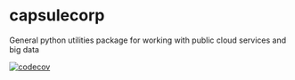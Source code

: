 # capsulecorp
General python utilities package for working with public cloud services and big data

[![codecov](https://codecov.io/gh/leealessandrini/capsulecorp/branch/main/graph/badge.svg)](https://codecov.io/gh/leealessandrini/capsulecorp)
